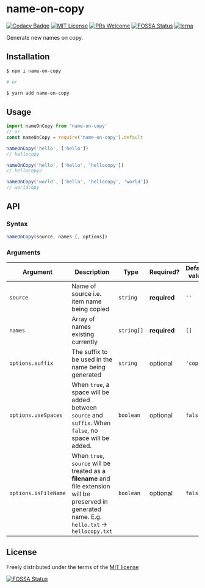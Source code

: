 # name-on-copy

[![Codacy Badge](https://api.codacy.com/project/badge/Grade/fbe805c5752741e9a924a3d759bd84ba)](https://app.codacy.com/gh/ajeetshah/name-on-copy?utm_source=github.com&utm_medium=referral&utm_content=ajeetshah/name-on-copy&utm_campaign=Badge_Grade_Settings) [![MIT License](https://img.shields.io/apm/l/atomic-design-ui.svg)](https://github.com/ajeetshah/name-on-copy/blob/main/LICENSE) [![PRs Welcome](https://img.shields.io/badge/PRs-welcome-brightgreen.svg)](https://github.com/ajeetshah/name-on-copy)
[![FOSSA Status](https://app.fossa.com/api/projects/git%2Bgithub.com%2Fajeetshah%2Fname-on-copy.svg?type=shield)](https://app.fossa.com/projects/git%2Bgithub.com%2Fajeetshah%2Fname-on-copy?ref=badge_shield) [![lerna](https://img.shields.io/badge/maintained%20with-lerna-cc00ff.svg)](https://lerna.js.org/)

Generate new names on copy.

## Installation

```sh
$ npm i name-on-copy

# or

$ yarn add name-on-copy

```

## Usage

```ts
import nameOnCopy from 'name-on-copy'
// or
const nameOnCopy = require('name-on-copy').default

nameOnCopy('hello', ['hello'])
// hellocopy

nameOnCopy('hello', ['hello', 'hellocopy'])
// hellocopy2

nameOnCopy('world', ['hello', 'hellocopy', 'world'])
// worldcopy
```

## API

### Syntax

```ts
nameOnCopy(source, names [, options])
```

### Arguments

| Argument             | Description                                                                                                                                         | Type       | Required?    | Default value |
| -------------------- | --------------------------------------------------------------------------------------------------------------------------------------------------- | ---------- | ------------ | ------------- |
| `source`             | Name of source i.e. item name being copied                                                                                                          | `string`   | **required** | `''`          |
| `names`              | Array of names existing currently                                                                                                                   | `string[]` | **required** | `[]`          |
| `options.suffix`     | The suffix to be used in the name being generated                                                                                                   | `string`   | optional     | `'copy'`      |
| `options.useSpaces`  | When `true`, a space will be added between `source` and `suffix`. When `false`, no space will be added.                                             | `boolean`  | optional     | `false`       |
| `options.isFileName` | When `true`, `source` will be treated as a **filename** and file extension will be preserved in generated name. E.g. `hello.txt` -> `hellocopy.txt` | `boolean`  | optional     | `false`       |

## License

Freely distributed under the terms of the [MIT license](https://github.com/ajeetshah/name-on-copy/blob/main/LICENSE)

[![FOSSA Status](https://app.fossa.com/api/projects/git%2Bgithub.com%2Fajeetshah%2Fname-on-copy.svg?type=large)](https://app.fossa.com/projects/git%2Bgithub.com%2Fajeetshah%2Fname-on-copy?ref=badge_large)
